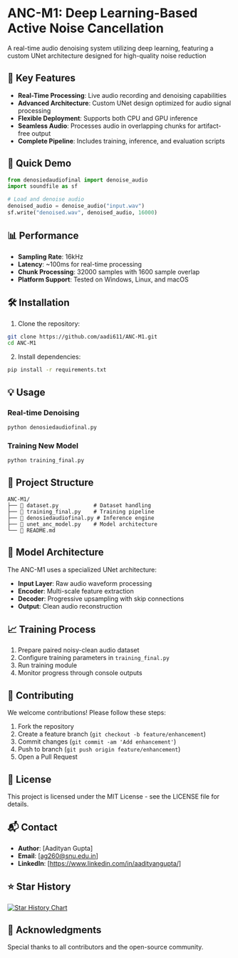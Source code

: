 # ANC-M1: Deep Learning-Based Active Noise Cancellation



A real-time audio denoising system utilizing deep learning, featuring a custom UNet architecture designed for high-quality noise reduction

## 🌟 Key Features

- **Real-Time Processing**: Live audio recording and denoising capabilities
- **Advanced Architecture**: Custom UNet design optimized for audio signal processing
- **Flexible Deployment**: Supports both CPU and GPU inference
- **Seamless Audio**: Processes audio in overlapping chunks for artifact-free output
- **Complete Pipeline**: Includes training, inference, and evaluation scripts

## 🚀 Quick Demo

```python
from denosiedaudiofinal import denoise_audio
import soundfile as sf

# Load and denoise audio
denoised_audio = denoise_audio("input.wav")
sf.write("denoised.wav", denoised_audio, 16000)
```

## 📊 Performance

- **Sampling Rate**: 16kHz
- **Latency**: ~100ms for real-time processing
- **Chunk Processing**: 32000 samples with 1600 sample overlap
- **Platform Support**: Tested on Windows, Linux, and macOS

## 🛠️ Installation

1. Clone the repository:
```bash
git clone https://github.com/aadi611/ANC-M1.git
cd ANC-M1
```

2. Install dependencies:
```bash
pip install -r requirements.txt
```

## 💡 Usage

### Real-time Denoising
```bash
python denosiedaudiofinal.py
```

### Training New Model
```bash
python training_final.py
```

## 📁 Project Structure

```
ANC-M1/
├── 📜 dataset.py           # Dataset handling
├── 🎯 training_final.py    # Training pipeline
├── 🎤 denosiedaudiofinal.py # Inference engine
├── 🧠 unet_anc_model.py    # Model architecture
└── 📖 README.md
```

## 🔧 Model Architecture

The ANC-M1 uses a specialized UNet architecture:

- **Input Layer**: Raw audio waveform processing
- **Encoder**: Multi-scale feature extraction
- **Decoder**: Progressive upsampling with skip connections
- **Output**: Clean audio reconstruction

## 📈 Training Process

1. Prepare paired noisy-clean audio dataset
2. Configure training parameters in `training_final.py`
3. Run training module
4. Monitor progress through console outputs

## 🤝 Contributing

We welcome contributions! Please follow these steps:

1. Fork the repository
2. Create a feature branch (`git checkout -b feature/enhancement`)
3. Commit changes (`git commit -am 'Add enhancement'`)
4. Push to branch (`git push origin feature/enhancement`)
5. Open a Pull Request

## 📄 License

This project is licensed under the MIT License - see the LICENSE file for details.

## 📬 Contact

- **Author**: [Aadityan Gupta]
- **Email**: [ag260@snu.edu.in]
- **LinkedIn**: [https://www.linkedin.com/in/aadityangupta/]

## ⭐ Star History

[![Star History Chart](https://api.star-history.com/svg?repos=aadi611/ANC-M1&type=Date)](https://star-history.com/#aadi611/ANC-M1&Date)

## 🙏 Acknowledgments

Special thanks to all contributors and the open-source community.
